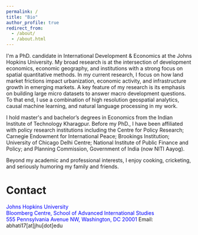 ```yaml
---
permalink: /
title: "Bio"
author_profile: true
redirect_from: 
  - /about/
  - /about.html
---
```


I'm a PhD. candidate in International Development & Economics at the Johns Hopkins University. My broad research is at the intersection of development economics, economic geography, and institutions with a strong focus on spatial quantitative methods. In my current 
research, I focus on how land market frictions impact urbanization, economic activity, and infrastructure growth in emerging markets. A key feature of my research is its emphasis on building large micro datasets to answer macro development questions. To that end, I use a combination of high resolution geospatial analytics, causal machine learning, and natural language processing in my work. 

I hold master's and bachelor’s degrees in Economics from the Indian Institute of Technology Kharagpur. Before my PhD., I have been affiliated with policy research institutions including the Centre for Policy Research; Carnegie Endowment for International Peace; Brookings Institution; University of Chicago Delhi Centre; National Institute of Public Finance and Policy; and Planning Commission, Government of India (now NITI Aayog). 

Beyond my academic and professional interests, I enjoy cooking, cricketing, and seriously humoring my family and friends.


# Contact
<span style="color:blue">Johns Hopkins University</span>  
<span style="color:blue">Bloomberg Centre, School of Advanced International Studies</span>  
<span style="color:blue">555 Pennsylvania Avenue NW, Washington, DC 20001</span>
Email: abhati17[at]jhu[dot]edu
